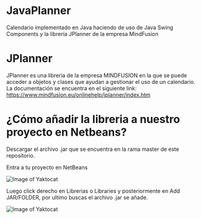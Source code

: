 # JavaPlanner
Calendario implementado en Java haciendo de uso de Java Swing Components y la librería JPlanner de la empresa MindFusion

# JPlanner
JPlanner es una libreria de la empresa MINDFUSION en la que se puede acceder a objetos y clases que ayudan a gestionar el uso de un calendario. 
La documentación se encuentra en el siguiente link: https://www.mindfusion.eu/onlinehelp/jplanner/index.htm

# ¿Cómo añadir la libreria a nuestro proyecto en Netbeans?
Descargar el archivo .jar que se encuentra en la rama master de este repositorio.

Entra a tu proyecto en NetBeans

![Image of Yaktocat](https://i.ibb.co/s9xDph8/Whats-App-Image-2021-09-02-at-21-06-57.jpg)

Luego click derecho en Librerias o Libraries y posteriormente en Add JAR/FOLDER, por ultimo buscas el archivo .jar se añade.

![Image of Yaktocat](https://i.ibb.co/4g9RzWf/Whats-App-Image-2021-09-02-at-21-12-01.jpg)


